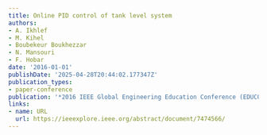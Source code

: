 ```yaml
---
title: Online PID control of tank level system
authors:
- A. Ikhlef
- M. Kihel
- Boubekeur Boukhezzar
- N. Mansouri
- F. Hobar
date: '2016-01-01'
publishDate: '2025-04-28T20:44:02.177347Z'
publication_types:
- paper-conference
publication: '*2016 IEEE Global Engineering Education Conference (EDUCON)*'
links:
- name: URL
  url: https://ieeexplore.ieee.org/abstract/document/7474566/
---
```

